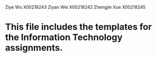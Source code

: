 Ziye Wu X00218243 
Ziyan Wei X00218242
Zhengjie Xue X00218245

# This file includes the templates for the Information Technology assignments.
